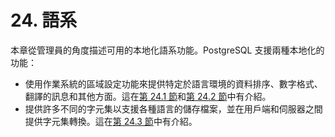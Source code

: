 # 24. 語系

本章從管理員的角度描述可用的本地化語系功能。PostgreSQL 支援兩種本地化的功能：

* 使用作業系統的區域設定功能來提供特定於語言環境的資料排序、數字格式、翻譯的訊息和其他方面。這在[第 24.1 節](locale-support.md)和[第 24.2 節](collation-support.md)中有介紹。
* 提供許多不同的字元集以支援各種語言的儲存檔案，並在用戶端和伺服器之間提供字元集轉換。這在[第 24.3 節](character-set-support.md)中有介紹。

